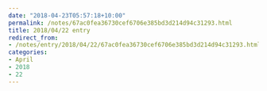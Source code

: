 ```yaml
---
date: "2018-04-23T05:57:18+10:00"
permalink: /notes/67ac0fea36730cef6706e385bd3d214d94c31293.html
title: 2018/04/22 entry
redirect_from:
- /notes/entry/2018/04/22/67ac0fea36730cef6706e385bd3d214d94c31293.html
categories:
- April
- 2018
- 22
---
```


